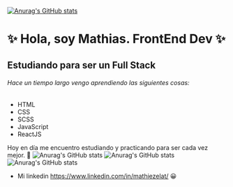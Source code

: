 [![Anurag's GitHub stats](https://github-readme-stats.vercel.app/api?username=mathiezelat)](https://github.com/anuraghazra/github-readme-stats)
#  ✨ Hola, soy Mathias. FrontEnd Dev ✨

## Estudiando para ser un Full Stack

###### Hace un tiempo largo vengo aprendiendo las siguientes cosas:
- HTML
- CSS
- SCSS
- JavaScript
- ReactJS

Hoy en día me encuentro estudiando y practicando para ser cada vez mejor. 🤯
![Anurag's GitHub stats](https://github-readme-stats.vercel.app/api?username=mathiezelat&hide=contribs,prs)
![Anurag's GitHub stats](https://github-readme-stats.vercel.app/api?username=mathiezelat&show_icons=true)
![Anurag's GitHub stats](https://github-readme-stats.vercel.app/api?username=mathiezelat&show_icons=true&theme=radical)
- Mi linkedin https://www.linkedin.com/in/mathiezelat/ 😀


<!---
mathiezelat/mathiezelat is a ✨ special ✨ repository because its `README.md` (this file) appears on your GitHub profile.
You can click the Preview link to take a look at your changes.
--->
